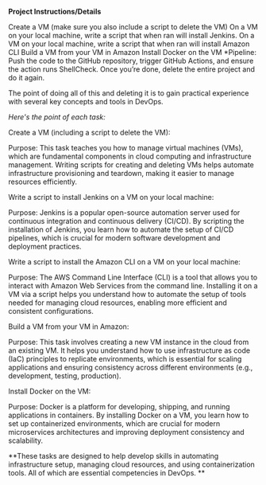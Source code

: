 **Project Instructions/Details**

Create a VM (make sure you also include a script to delete the VM)
On a VM on your local machine, write a script that when ran will install Jenkins.
On a VM on your local machine, write a script that when ran will install Amazon CLI
Build a VM from your VM in Amazon
Install Docker on the VM
*Pipeline: Push the code to the GitHub repository, trigger GitHub Actions, and ensure the action runs ShellCheck.
Once you’re done, delete the entire project and do it again. 

The point of doing all of this and deleting it is to gain practical experience with several key concepts and tools in DevOps. 




_Here's the point of each task:_

Create a VM (including a script to delete the VM):

Purpose: This task teaches you how to manage virtual machines (VMs), which are fundamental components in cloud computing and infrastructure management. Writing scripts for creating and deleting VMs helps automate infrastructure provisioning and teardown, making it easier to manage resources efficiently.


Write a script to install Jenkins on a VM on your local machine:

Purpose: Jenkins is a popular open-source automation server used for continuous integration and continuous delivery (CI/CD). By scripting the installation of Jenkins, you learn how to automate the setup of CI/CD pipelines, which is crucial for modern software development and deployment practices.

Write a script to install the Amazon CLI on a VM on your local machine:

Purpose: The AWS Command Line Interface (CLI) is a tool that allows you to interact with Amazon Web Services from the command line. Installing it on a VM via a script helps you understand how to automate the setup of tools needed for managing cloud resources, enabling more efficient and consistent configurations.


Build a VM from your VM in Amazon:

Purpose: This task involves creating a new VM instance in the cloud from an existing VM. It helps you understand how to use infrastructure as code (IaC) principles to replicate environments, which is essential for scaling applications and ensuring consistency across different environments (e.g., development, testing, production).


Install Docker on the VM:

Purpose: Docker is a platform for developing, shipping, and running applications in containers. By installing Docker on a VM, you learn how to set up containerized environments, which are crucial for modern microservices architectures and improving deployment consistency and scalability.




**These tasks are designed to help develop skills in automating infrastructure setup, managing cloud resources, and using containerization tools. All of which are essential competencies in DevOps. **

